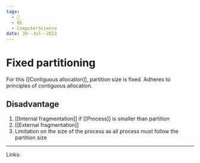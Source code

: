 ```yaml
---
tags:
  - 🌱
  - OS
  - ComputerScience 
date: 30--Jul--2022
---
```


# Fixed partitioning

For this [[Contiguous allocation]], partition size is fixed. Adheres to principles of contiguous allocation.

## Disadvantage

1. [[Internal fragmentation]] if [[Process]] is smaller than partition
2. [[External fragmentation]]
3. Limitation on the size of the process as all process must follow the partition size

---
Links: 
